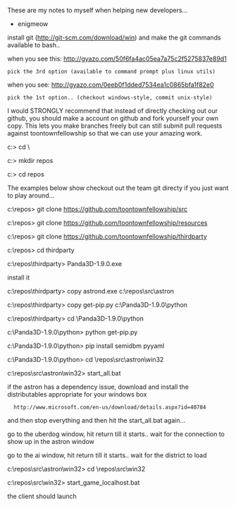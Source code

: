 These are my notes to myself when helping new developers...
  - enigmeow

install git  (http://git-scm.com/download/win) and make the git commands available to bash..

  when you see this:   http://gyazo.com/50f6fa4ac05ea7a75c2f5275837e89d1

    pick the 3rd option (available to command prompt plus linux utils)

  when you see: http://gyazo.com/0eeb0f1dded7534ea1c0865bfa1f82e0

    pick the 1st option.. (checkout windows-style, commit unix-style)

I would STRONGLY recommend that instead of directly checking out our github, you should make a account on github and fork yourself your own copy.  This lets you make branches freely but can still submit pull requests against toontownfellowship so that we can use your amazing work.

c:\>  cd \

c:\>  mkdir repos

c:\>  cd repos

The examples below show checkout out the team git directy if you just want to play around...

c:\repos>  git clone https://github.com/toontownfellowship/src

c:\repos>  git clone https://github.com/toontownfellowship/resources

c:\repos>  git clone https://github.com/toontownfellowship/thirdparty

c:\repos> cd thirdparty

c:\repos\thirdparty> Panda3D-1.9.0.exe

install it

c:\repos\thirdparty> copy astrond.exe c:\repos\src\astron

c:\repos\thirdparty> copy get-pip.py c:\Panda3D-1.9.0\python

c:\repos\thirdparty> cd \Panda3D-1.9.0\python

c:\Panda3D-1.9.0\python> python get-pip.py

c:\Panda3D-1.9.0\python> pip install semidbm pyyaml

c:\Panda3D-1.9.0\python> cd \repos\src\astron\win32

c:\repos\src\astron\win32> start_all.bat

   if the astron has a dependency issue, download and install the distributables appropriate for your windows box

      http://www.microsoft.com/en-us/download/details.aspx?id=40784

   and then stop everything and then hit the start_all.bat again...

go to the uberdog window, hit return till it starts.. wait for the connection to show up in the astron window

go to the ai window, hit return till it starts..  wait for the district to load

c:\repos\src\astron\win32> cd \repos\src\win32

c:\repos\src\win32> start_game_localhost.bat

the client should launch

